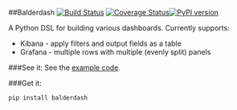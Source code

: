 ##Balderdash [![Build Status](https://travis-ci.org/daviddenton/balderdash.svg?branch=master)](https://travis-ci.org/daviddenton/balderdash) [![Coverage Status](https://coveralls.io/repos/daviddenton/balderdash/badge.svg?branch=master)](https://coveralls.io/r/daviddenton/balderdash?branch=master)[![PyPI version](https://badge.fury.io/py/balderdash.svg)](http://badge.fury.io/py/balderdash)

A Python DSL for building various dashboards. Currently supports:
 - Kibana - apply filters and output fields as a table
 - Grafana - multiple rows with multiple (evenly split) panels

###See it:
See the [example code](https://github.com/daviddenton/balderdash/tree/master/examples).

###Get it:
```bash
pip install balderdash
```

